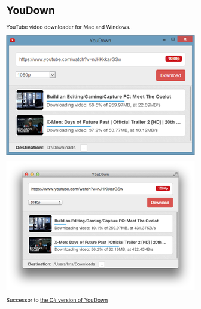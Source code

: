 YouDown
========

YouTube video downloader for Mac and Windows.

![YouDown on Windows](https://raw.githubusercontent.com/krisrang/youdown/master/res/screenshot-win.png)

![YouDown on Mac](https://raw.githubusercontent.com/krisrang/youdown/master/res/screenshot-mac.png)

Successor to [the C# version of YouDown](https://github.com/krisrang/youdown-old)